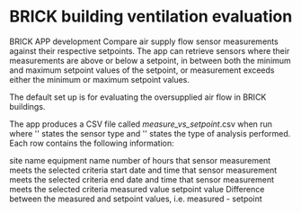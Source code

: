 # BRICK building ventilation evaluation 
BRICK APP development
Compare air supply flow sensor measurements against their respective setpoints. The app can retrieve sensors where their measurements are above or below a setpoint, in between both the minimum and maximum setpoint values of the setpoint, or measurement exceeds either the minimum or maximum setpoint values.

The default set up is for evaluating the oversupplied air flow in BRICK buildings.

The app produces a CSV file called <sensor>_measure_vs_setpoint_<type of analysis>.csv when run where '' states the sensor type and '' states the type of analysis performed. Each row contains the following information:

site name
equipment name
number of hours that sensor measurement meets the selected criteria
start date and time that sensor measurement meets the selected criteria
end date and time that sensor measurement meets the selected criteria
measured value
setpoint value
Difference between the measured and setpoint values, i.e. measured - setpoint
